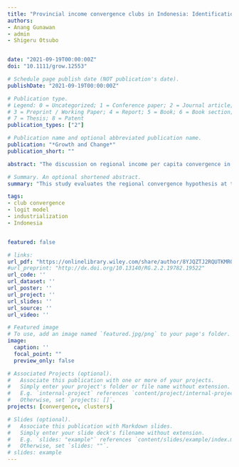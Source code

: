 ```yaml
---
title: "Provincial income convergence clubs in Indonesia: Identification and conditioning factors"
authors:
- Anang Gunawan
- admin
- Shigeru Otsubo


date: "2021-09-19T00:00:00Z"
doi: "10.1111/grow.12553"

# Schedule page publish date (NOT publication's date).
publishDate: "2021-09-19T00:00:00Z"

# Publication type.
# Legend: 0 = Uncategorized; 1 = Conference paper; 2 = Journal article;
# 3 = Preprint / Working Paper; 4 = Report; 5 = Book; 6 = Book section;
# 7 = Thesis; 8 = Patent
publication_types: ["2"]

# Publication name and optional abbreviated publication name.
publication: "*Growth and Change*"
publication_short: ""

abstract: "The discussion on regional income per capita convergence in Indonesia continues with an emphasis on whether regional per capita incomes tend to converge or diverge over the long run. This study evaluates the regional convergence hypothesis at the provincial level during the recent deindustrialization period 2001–2017 of Indonesia. First, the study examines the existence of convergence clubs in Indonesia using a recently assembled panel dataset. Results reveal four convergence clubs with particularly large income gaps, mostly arising from the top of the income distribution. Second, using an ordered logit model, the study examines the determinants of the convergence clubs. Result reveals that industrialization increases the probability of membership to a high-income club."

# Summary. An optional shortened abstract.
summary: "This study evaluates the regional convergence hypothesis at the provincial level during the recent deindustrialization period 2001–2017 of Indonesia."

tags:
- club convergence
- logit model
- industrialization
- Indonesia


featured: false

# links:
url_pdf: "https://onlinelibrary.wiley.com/share/author/8YJQZTJ2RQUTKMRQGAQG?target=10.1111/grow.12553"
#url_preprint: "http://dx.doi.org/10.13140/RG.2.2.19782.19522"
url_code: ''
url_dataset: ''
url_poster: ''
url_project: ''
url_slides: ''
url_source: ''
url_video: ''

# Featured image
# To use, add an image named `featured.jpg/png` to your page's folder.
image:
  caption: ''
  focal_point: ""
  preview_only: false

# Associated Projects (optional).
#   Associate this publication with one or more of your projects.
#   Simply enter your project's folder or file name without extension.
#   E.g. `internal-project` references `content/project/internal-project/index.md`.
#   Otherwise, set `projects: []`.
projects: [convergence, clusters]

# Slides (optional).
#   Associate this publication with Markdown slides.
#   Simply enter your slide deck's filename without extension.
#   E.g. `slides: "example"` references `content/slides/example/index.md`.
#   Otherwise, set `slides: ""`.
# slides: example
---
```


